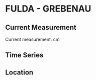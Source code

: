 # FULDA - GREBENAU

## Current Measurement

Current measurement: <Value topic="rivers/pegel-online/FULDA/GREBENAU/measurementValue"/> cm

## Time Series

<TimeSeries topic="rivers/pegel-online/FULDA/GREBENAU/measurementValue" period="week" />

## Location

<WorldMap>
  <Marker lat="51.193130707406645" lon="9.498194415745429" labelTopic="rivers/pegel-online/FULDA/GREBENAU/measurementValue" />
</WorldMap>
